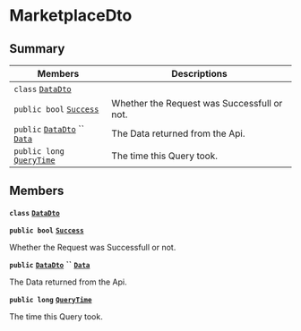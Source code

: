 # MarketplaceDto

## Summary

| Members                                                                                                                                                                                                                                                                        | Descriptions                                |
| ------------------------------------------------------------------------------------------------------------------------------------------------------------------------------------------------------------------------------------------------------------------------------ | ------------------------------------------- |
| `class` [`DataDto`](AtomicMarketApiClient--MarketPlaces--MarketplaceDto--DataDto.md)                                                                                                                                                                                           |                                             |
| `public bool` [`Success`](AtomicMarketApiClient--MarketPlaces--MarketplaceDto.md#class\_atomic\_market\_api\_client\_1\_1\_market\_places\_1\_1\_marketplace\_dto\_1a506fb037fbb6bfe8f254c021a2c3cfac)                                                                         | Whether the Request was Successfull or not. |
| `public` [`DataDto`](AtomicMarketApiClient--MarketPlaces--MarketplaceDto--DataDto.md) `` [`Data`](AtomicMarketApiClient--MarketPlaces--MarketplaceDto.md#class\_atomic\_market\_api\_client\_1\_1\_market\_places\_1\_1\_marketplace\_dto\_1a65c0779654774581967081cf3136bd84) | The Data returned from the Api.             |
| `public long` [`QueryTime`](AtomicMarketApiClient--MarketPlaces--MarketplaceDto.md#class\_atomic\_market\_api\_client\_1\_1\_market\_places\_1\_1\_marketplace\_dto\_1a6cc7a06930fbe1e28eb7eed2599015c9)                                                                       | The time this Query took.                   |

## Members

**`class`** [**`DataDto`**](AtomicMarketApiClient--MarketPlaces--MarketplaceDto--DataDto.md)

**`public bool`** [**`Success`**](AtomicMarketApiClient--MarketPlaces--MarketplaceDto.md#class\_atomic\_market\_api\_client\_1\_1\_market\_places\_1\_1\_marketplace\_dto\_1a506fb037fbb6bfe8f254c021a2c3cfac)

Whether the Request was Successfull or not.

**`public`** [**`DataDto`**](AtomicMarketApiClient--MarketPlaces--MarketplaceDto--DataDto.md) **``** [**`Data`**](AtomicMarketApiClient--MarketPlaces--MarketplaceDto.md#class\_atomic\_market\_api\_client\_1\_1\_market\_places\_1\_1\_marketplace\_dto\_1a65c0779654774581967081cf3136bd84)

The Data returned from the Api.

**`public long`** [**`QueryTime`**](AtomicMarketApiClient--MarketPlaces--MarketplaceDto.md#class\_atomic\_market\_api\_client\_1\_1\_market\_places\_1\_1\_marketplace\_dto\_1a6cc7a06930fbe1e28eb7eed2599015c9)

The time this Query took.
